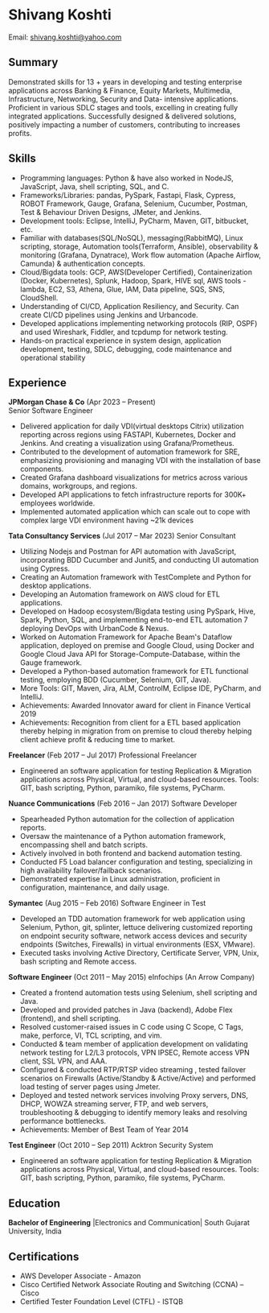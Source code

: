 # Shivang Koshti
Email: shivang.koshti@yahoo.com

## Summary
Demonstrated skills for 13 + years in developing and testing enterprise applications across Banking & Finance, Equity Markets, Multimedia, Infrastructure, Networking, Security and Data- intensive applications. Proficient in various SDLC stages and tools, excelling in creating fully integrated applications. Successfully designed & delivered solutions, positively impacting a number of customers, contributing to increases profits.

## Skills
-	Programming languages: Python & have also worked in NodeJS, JavaScript, Java, shell scripting, SQL, and C.
-	Frameworks/Libraries: pandas, PySpark, Fastapi, Flask, Cypress, ROBOT Framework, Gauge, Grafana, Selenium, Cucumber, Postman, Test & Behaviour Driven Designs, JMeter, and Jenkins.
-	Development tools: Eclipse, IntelliJ, PyCharm, Maven, GIT, bitbucket, etc.
-	Familiar with databases(SQL/NoSQL), messaging(RabbitMQ), Linux scripting, storage, Automation tools(Terraform, Ansible), observability & monitoring (Grafana, Dynatrace), Work flow automation (Apache Airflow, Camunda) & authentication concepts.
-	Cloud/Bigdata tools: GCP, AWS(Developer Certified), Containerization (Docker, Kubernetes), Splunk, Hadoop, Spark, HIVE sql, AWS tools - lambda, EC2, S3, Athena, Glue, IAM, Data pipeline, SQS, SNS, CloudShell.
-	Understanding of CI/CD, Application Resiliency, and Security. Can create CI/CD pipelines using Jenkins and Urbancode.
-	Developed applications implementing networking protocols (RIP, OSPF) and used Wireshark, Fiddler, and tcpdump for network testing.
-	Hands-on practical experience in system design, application development, testing, SDLC, debugging, code maintenance and operational stability


## Experience
**JPMorgan Chase & Co** (Apr 2023 – Present)   
Senior Software Engineer
-	Delivered application for daily VDI(virtual desktops Citrix) utilization reporting across regions using FASTAPI, Kubernetes, Docker and Jenkins. And creating a visualization using Grafana/Prometheus.
-	Contributed to the development of automation framework for SRE, emphasizing provisioning and managing VDI with the installation of base components.
-	Created Grafana dashboard visualizations for metrics across various domains, workgroups, and regions.
-	Developed API applications to fetch infrastructure reports for 300K+ employees worldwide.
-	Implemented automated application which can scale out to cope with complex large VDI environment having ~21k devices


**Tata Consultancy Services** (Jul 2017 – Mar 2023)
Senior Consultant 
- Utilizing Nodejs and Postman for API automation with JavaScript, incorporating BDD Cucumber and Junit5, and conducting UI automation using Cypress.
- Creating an Automation framework with TestComplete and Python for desktop applications.
-	Developing an Automation framework on AWS cloud for ETL applications.
-	Developed on Hadoop ecosystem/Bigdata testing using PySpark, Hive, Spark, Python, SQL, and implementing end-to-end ETL automation 7 deploying DevOps with UrbanCode & Nexus.
-	Worked on Automation Framework for Apache Beam's Dataflow application, deployed on premise and Google Cloud, using Docker and Google Cloud Java API for Storage-Compute-Database, within the Gauge framework.
-	Developed a Python-based automation framework for ETL functional testing, employing BDD (Cucumber, Selenium, GIT, Java).
-	More Tools: GIT, Maven, Jira, ALM, ControlM, Eclipse IDE, PyCharm, and IntelliJ.
-	Achievements: Awarded Innovator award for client in Finance Vertical 2019
-	Achievements: Recognition from client for a ETL based application thereby helping in migration from on premise to cloud thereby helping client achieve profit & reducing time to market.


**Freelancer** (Feb 2017 – Jul  2017)
Professional Freelancer 
- Engineered an software application for testing Replication & Migration applications across Physical, Virtual, and cloud-based resources. Tools: GIT, bash scripting, Python, paramiko, file systems, PyCharm.

**Nuance Communications** (Feb 2016 – Jan  2017)
Software Developer 
- Spearheaded Python automation for the collection of application reports.
-	Oversaw the maintenance of a Python automation framework, encompassing shell and batch scripts.
-	Actively involved in both frontend and backend automation testing.
-	Conducted F5 Load balancer configuration and testing, specializing in high availability failover/failback scenarios.
-	Demonstrated expertise in Linux administration, proficient in configuration, maintenance, and daily usage.
  
**Symantec** (Aug 2015 – Feb  2016)
Software Engineer in Test 
- Developed an TDD automation framework for web application using Selenium, Python, git, splinter, lettuce delivering customized reporting on endpoint security software, network access devices and security endpoints (Switches, Firewalls) in virtual environments (ESX, VMware).
-	Executed tasks involving Active Directory, Certificate Server, VPN, Unix, bash scripting and Remote access.

  **Software Engineer** (Oct 2011 – May 2015)
eInfochips (An Arrow Company)
- Created a frontend automation tests using Selenium, shell scripting and Java.
-	Developed and provided patches in Java (backend), Adobe Flex (frontend), and shell scripting.
-	Resolved customer-raised issues in C code using C Scope, C Tags, make, perforce, VI, TCL scripting, and vim.
-	Conducted & team member of application development on validating network testing for L2/L3 protocols, VPN IPSEC, Remote access VPN client, SSL VPN, and AAA.
-	Configured & conducted RTP/RTSP video streaming , tested failover scenarios on Firewalls (Active/Standby & Active/Active) and performed load testing of server pages using Jmeter.
-	Deployed and tested network services involving Proxy servers, DNS, DHCP, WOWZA streaming server, FTP, and web servers, troubleshooting & debugging to identify memory leaks and resolving performance bottlenecks.
-	Achievements: Member of Best Team of Year 2014

  **Test Engineer** (Oct 2010 – Sep 2011)
Acktron Security System   
- Engineered an software application for testing Replication & Migration applications across Physical, Virtual, and cloud-based resources. Tools: GIT, bash scripting, Python, paramiko, file systems, PyCharm.
  
## Education
**Bachelor of Engineering** |Electronics and Communication| South Gujarat University,  India 

## Certifications
-	AWS Developer Associate - Amazon
-	Cisco Certified Network Associate Routing and Switching (CCNA) – Cisco
-	Certified Tester Foundation Level (CTFL) - ISTQB

